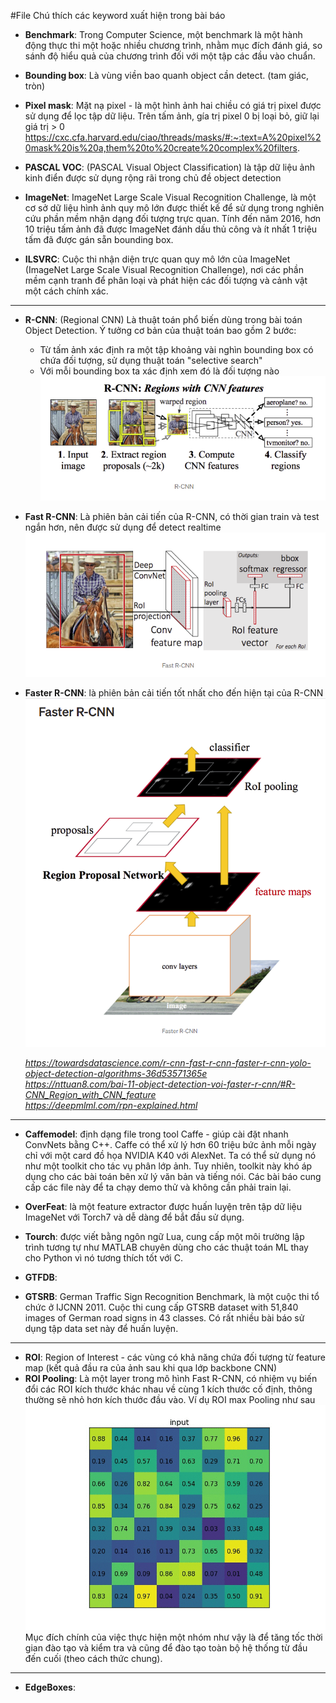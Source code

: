 

#File Chú thích các keyword xuất hiện trong bài báo

+ __Benchmark__: Trong Computer Science, một benchmark là một hành động thực thi một hoặc nhiều chương trình, nhằm mục đích đánh giá, so sánh độ hiểu quả của chương trình đối với một tập các đầu vào chuẩn. 

+ __Bounding box__: Là vùng viền bao quanh object cần detect. (tam giác, tròn) 

+ __Pixel mask__: Mặt nạ pixel -  là một hình ảnh hai chiều có giá trị pixel được sử dụng để lọc tập dữ liệu. Trên tấm ảnh, gía trị pixel 0 bị loại bỏ, giữ lại giá trị > 0
  https://cxc.cfa.harvard.edu/ciao/threads/masks/#:~:text=A%20pixel%20mask%20is%20a,them%20to%20create%20complex%20filters. <br>
  

+ __PASCAL VOC__: (PASCAL Visual Object Classification) là tập dữ liệu ảnh kinh điển được sử dụng rộng rãi trong chủ đề object detection

+ __ImageNet__: ImageNet Large Scale Visual Recognition Challenge, là một cơ sở dữ liệu hình ảnh quy mô lớn được thiết kế để sử dụng trong nghiên cứu phần mềm nhận dạng đối tượng trực quan. Tính đến năm 2016, hơn 10 triệu tấm ảnh đã được ImageNet đánh dấu thủ công và ít nhất 1 triệu tấm đã được gán sẵn bounding box.  
+ __ILSVRC__:  Cuộc thi nhận diện trực quan quy mô lớn của ImageNet (ImageNet Large Scale Visual Recognition Challenge), nơi các phần mềm cạnh tranh để phân loại và phát hiện các đối tượng và cảnh vật một cách chính xác.
___
+ __R-CNN__: (Regional CNN) Là thuật toán phổ biến dùng trong bài toán Object Detection. Ý tưởng cơ bản của thuật toán bao gồm 2 bước:
   + Từ tấm ảnh xác định ra một tập khoảng vài nghìn bounding box có chứa đối tượng, sử dụng thuật toán "selective search"
   + Với mỗi bounding box ta xác định xem đó là đối tượng nào
  ![](photos/R-CNN.png)
+ __Fast R-CNN__: Là phiên bản cải tiến của R-CNN, có thời gian train và test ngắn hơn, nên được sử dụng để detect realtime
  ![](photos/Fast-R-CNN.png)
+ __Faster R-CNN__: là phiên bản cải tiến tốt nhất cho đến hiện tại của R-CNN
  ![](photos/faster_rcnn.png)
  
  _https://towardsdatascience.com/r-cnn-fast-r-cnn-faster-r-cnn-yolo-object-detection-algorithms-36d53571365e_ <br>
  _https://nttuan8.com/bai-11-object-detection-voi-faster-r-cnn/#R-CNN_Region_with_CNN_feature_ <br>
  _https://deepmlml.com/rpn-explained.html_
___
+ __Caffemodel__: định dạng file trong tool Caffe - giúp cài đặt nhanh ConvNets bằng C++. Caffe có thể xử lý hơn 60 triệu
  bức ảnh mỗi ngày chỉ với một card đồ họa NVIDIA K40 với AlexNet. Ta có thể sử dụng nó như một toolkit cho tác vụ phân lớp ảnh.
  Tuy nhiên, toolkit này khó áp dụng cho các bài toán bên xử lý văn bản và tiếng nói.
  Các bài báo cung cấp các file này để ta chạy demo thử và không cần phải train lại.

+ __OverFeat__: là một feature extractor được huấn luyện trên tập dữ liệu ImageNet với Torch7 và dễ dàng để bắt đầu sử dụng.

+ __Tourch__: được viết bằng ngôn ngữ Lua, cung cấp một môi trường lập trình tương tự như MATLAB chuyên dùng cho các thuật toán ML thay cho Python vì nó tương thích tốt với C.

+ __GTFDB__:  
+ __GTSRB__: German Traffic Sign Recognition Benchmark, là một cuộc thi tổ chức ở IJCNN 2011. Cuộc thi cung cấp GTSRB dataset with 51,840 images of German road signs in 43
  classes. Có rất nhiều bài báo sử dụng tập data set này để huấn luyện.
____
+ __ROI__: Region of Interest - các vùng có khả năng chứa đối tượng từ feature map (kết quả đầu ra của ảnh sau khi qua lớp backbone CNN) 
+ __ROI Pooling__: Là một layer trong mô hình Fast R-CNN, có nhiệm vụ biến đổi các ROI kích thước khác nhau về cùng 1 kích thước cố định, 
  thông thường sẽ nhỏ hơn kích thước đầu vào. Ví dụ ROI max Pooling như sau
  ![](photos/roi_max_p.gif)
  Mục đích chính của việc thực hiện một nhóm như vậy là để tăng tốc thời gian đào tạo và kiểm tra và cũng để đào tạo toàn bộ hệ thống từ đầu đến cuối (theo cách thức chung).
  
____
+ __EdgeBoxes__: 